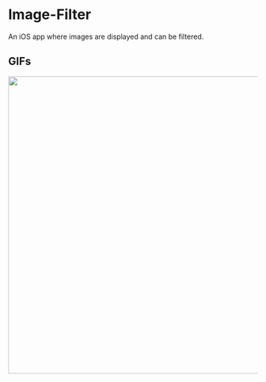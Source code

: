 # Image-Filter
An iOS app where images are displayed and can be filtered.



## GIFs

<p align="center">
  <img src="https://github.com/agilthenotorius/Image-Filter/blob/main/GIFs/scene1.gif" height="600" />
</p>
